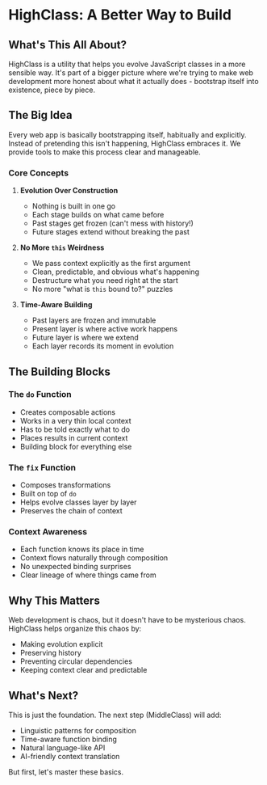 # HighClass: A Better Way to Build

## What's This All About?

HighClass is a utility that helps you evolve JavaScript classes in a more sensible way. It's part of a bigger picture where we're trying to make web development more honest about what it actually does - bootstrap itself into existence, piece by piece.

## The Big Idea

Every web app is basically bootstrapping itself, habitually and explicitly. Instead of pretending this isn't happening, HighClass embraces it. We provide tools to make this process clear and manageable.

### Core Concepts

1. **Evolution Over Construction**
   - Nothing is built in one go
   - Each stage builds on what came before
   - Past stages get frozen (can't mess with history!)
   - Future stages extend without breaking the past

2. **No More `this` Weirdness**
   - We pass context explicitly as the first argument
   - Clean, predictable, and obvious what's happening
   - Destructure what you need right at the start
   - No more "what is `this` bound to?" puzzles

3. **Time-Aware Building**
   - Past layers are frozen and immutable
   - Present layer is where active work happens
   - Future layer is where we extend
   - Each layer records its moment in evolution

## The Building Blocks

### The `do` Function
- Creates composable actions
- Works in a very thin local context
- Has to be told exactly what to do
- Places results in current context
- Building block for everything else

### The `fix` Function
- Composes transformations
- Built on top of `do`
- Helps evolve classes layer by layer
- Preserves the chain of context

### Context Awareness
- Each function knows its place in time
- Context flows naturally through composition
- No unexpected binding surprises
- Clear lineage of where things came from

## Why This Matters

Web development is chaos, but it doesn't have to be mysterious chaos. HighClass helps organize this chaos by:
- Making evolution explicit
- Preserving history
- Preventing circular dependencies
- Keeping context clear and predictable

## What's Next?

This is just the foundation. The next step (MiddleClass) will add:
- Linguistic patterns for composition
- Time-aware function binding
- Natural language-like API
- AI-friendly context translation

But first, let's master these basics.